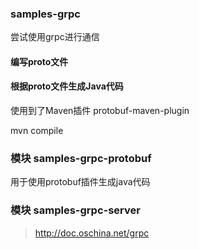 ### samples-grpc
尝试使用grpc进行通信

#### 编写proto文件

#### 根据proto文件生成Java代码
使用到了Maven插件 protobuf-maven-plugin

mvn compile

### 模块 samples-grpc-protobuf
用于使用protobuf插件生成java代码

### 模块 samples-grpc-server

> http://doc.oschina.net/grpc